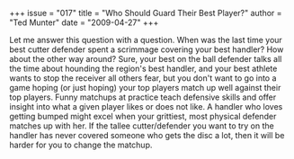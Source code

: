 +++
issue = "017"
title = "Who Should Guard Their Best Player?"
author = "Ted Munter"
date = "2009-04-27"
+++

Let me answer this question with a question. When was the last time your best
cutter defender spent a scrimmage covering your best handler? How about the
other way around? Sure, your best on the ball defender talks all the time
about hounding the region's best handler, and your best athlete wants to stop
the receiver all others fear, but you don't want to go into a game hoping (or
just hoping) your top players match up well against their top players. Funny
matchups at practice teach defensive skills and offer insight into what a
given player likes or does not like. A handler who loves getting bumped might
excel when your grittiest, most physical defender matches up with her. If the
tallee cutter/defender you want to try on the handler has never covered
someone who gets the disc a lot, then it will be harder for you to change the
matchup.
